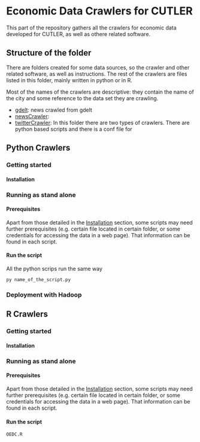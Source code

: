 # Economic Data Crawlers for CUTLER

This part of the repository gathers all the crawlers for economic data developed for CUTLER, as well as othere related software.

## Structure of the folder

There are folders created for some data sources, so the crawler and other related software, as well as instructions.
The rest of the crawlers are files listed in this folder, mainly written in python or in R.

Most of the names of the crawlers are descriptive: they contain the name of the city and some reference to the data set they are crawling.

* [gdelt](gdelt/): news crawled from gdelt
* [newsCrawler](newsCrawler/): 
* [twitterCrawler](twitterCrawler/): In this folder there are two types of crawlers. There are python based scripts and there is a conf file for 

## Python Crawlers

### Getting started
#### Installation
### Running as stand alone

#### Prerequisites
Apart from those detailed in the [Installation](####Installation) section, some scripts may need further prerequisites (e.g. certain file located in certain folder, or some credentials for accessing the data in a web page). That information can be found in each script. 

#### Run the script
All the python scrips run the same way
```
py name_of_the_script.py
```

### Deployment with Hadoop

## R Crawlers

### Getting started
#### Installation
### Running as stand alone

#### Prerequisites
Apart from those detailed in the [Installation](####Installation) section, some scripts may need further prerequisites (e.g. certain file located in certain folder, or some credentials for accessing the data in a web page). That information can be found in each script. 

#### Run the script

```
OEDC.R
```
